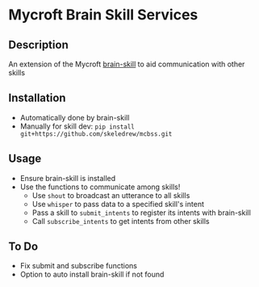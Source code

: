 # Mycroft Brain Skill Services


## Description
An extension of the Mycroft [brain-skill](https://github.com/skeledrew/brain-skill) to aid communication with other skills

## Installation
- Automatically done by brain-skill
- Manually for skill dev: `pip install git+https://github.com/skeledrew/mcbss.git`

## Usage
- Ensure brain-skill is installed
- Use the functions to communicate among skills!
  - Use `shout` to broadcast an utterance to all skills
  - Use `whisper` to pass data to a specified skill's intent
  - Pass a skill to `submit_intents` to register its intents with brain-skill
  - Call `subscribe_intents` to get intents from other skills

## To Do
- Fix submit and subscribe functions
- Option to auto install brain-skill if not found
